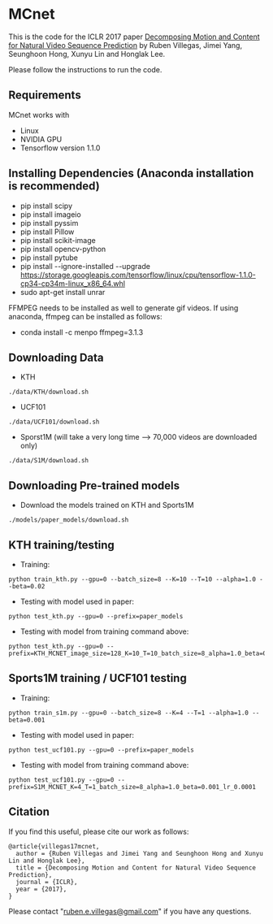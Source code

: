 # MCnet

This is the code for the ICLR 2017 paper [Decomposing Motion and Content for Natural Video Sequence Prediction](https://openreview.net/pdf?id=rkEFLFqee) by Ruben Villegas, Jimei Yang, Seunghoon Hong, Xunyu Lin and Honglak Lee.

Please follow the instructions to run the code.

## Requirements
MCnet works with
* Linux
* NVIDIA GPU
* Tensorflow version 1.1.0

## Installing Dependencies (Anaconda installation is recommended)
* pip install scipy
* pip install imageio
* pip install pyssim
* pip install Pillow
* pip install scikit-image
* pip install opencv-python
* pip install pytube
* pip install --ignore-installed --upgrade https://storage.googleapis.com/tensorflow/linux/cpu/tensorflow-1.1.0-cp34-cp34m-linux_x86_64.whl
* sudo apt-get install unrar

FFMPEG needs to be installed as well to generate gif videos.
If using anaconda, ffmpeg can be installed as follows:
* conda install -c menpo ffmpeg=3.1.3

## Downloading Data
* KTH
```
./data/KTH/download.sh
```
* UCF101
```
./data/UCF101/download.sh
```
* Sporst1M (will take a very long time --> 70,000 videos are downloaded only)
```
./data/S1M/download.sh
```

## Downloading Pre-trained models
* Download the models trained on KTH and Sports1M
```
./models/paper_models/download.sh
```

## KTH training/testing
* Training:
```
python train_kth.py --gpu=0 --batch_size=8 --K=10 --T=10 --alpha=1.0 --beta=0.02
```

* Testing with model used in paper:
```
python test_kth.py --gpu=0 --prefix=paper_models
```

* Testing with model from training command above:
```
python test_kth.py --gpu=0 --prefix=KTH_MCNET_image_size=128_K=10_T=10_batch_size=8_alpha=1.0_beta=0.02_lr=0.0001
```


## Sports1M training / UCF101 testing
* Training:
```
python train_s1m.py --gpu=0 --batch_size=8 --K=4 --T=1 --alpha=1.0 --beta=0.001
```

* Testing with model used in paper:
```
python test_ucf101.py --gpu=0 --prefix=paper_models
```

* Testing with model from training command above:
```
python test_ucf101.py --gpu=0 --prefix=S1M_MCNET_K=4_T=1_batch_size=8_alpha=1.0_beta=0.001_lr_0.0001
```


## Citation

If you find this useful, please cite our work as follows:
```
@article{villegas17mcnet,
  author = {Ruben Villegas and Jimei Yang and Seunghoon Hong and Xunyu Lin and Honglak Lee},
  title = {Decomposing Motion and Content for Natural Video Sequence Prediction},
  journal = {ICLR},
  year = {2017},
}
```

Please contact "ruben.e.villegas@gmail.com" if you have any questions.

